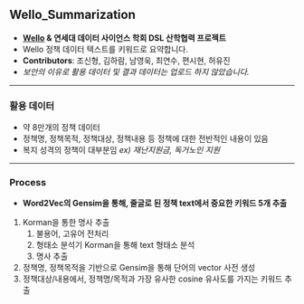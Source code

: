 ## Wello_Summarization
- **[Wello](https://welfarehello.com/) & 연세대 데이터 사이언스 학회 DSL 산학협력 프로젝트**
- Wello 정책 데이터 텍스트를 키워드로 요약합니다.
- **Contributors**: 조신형, 김하람, 남영욱, 최연수, 편시현, 허유진
- *보안의 이유로 활용 데이터 및 결과 데이터는 업로드 하지 않았습니다.*

---
### 활용 데이터
- 약 8만개의 정책 데이터
- 정책명, 정책목적, 정책대상, 정책내용 등 정책에 대한 전반적인 내용이 있음
- 복지 성격의 정책이 대부분임 *ex) 재난지원금, 독거노인 지원*

---
### Process
- **Word2Vec의 Gensim을 통해, 줄글로 된 정책 text에서 중요한 키워드 5개 추출**
 
1. Korman을 통한 명사 추출
   1) 불용어, 고유어 전처리
   2) 형태소 분석기 Korman을 통해 text 형태소 분석
   3) 명사 추출
2. 정책명, 정책목적을 기반으로 Gensim을 통해 단어의 vector 사전 생성
3. 정책대상/내용에서, 정책명/목적과 가장 유사한 cosine 유사도를 가지는 키워드 추출
 
